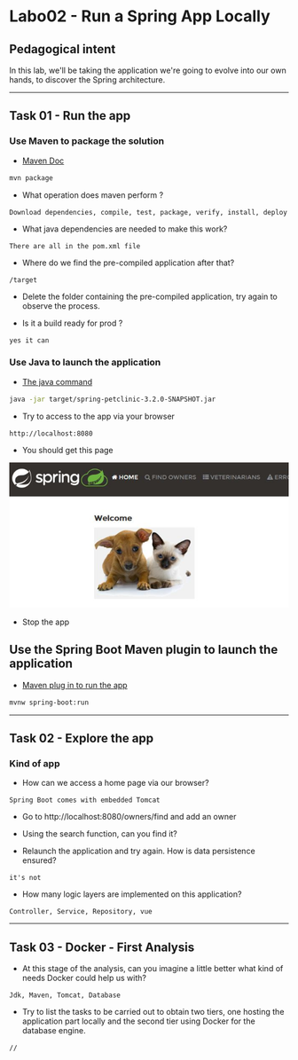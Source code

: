 # Labo02 - Run a Spring App Locally

## Pedagogical intent
In this lab, we'll be taking the application we're going to evolve into our own hands, to discover the Spring architecture.

---

## Task 01 - Run the app

### Use Maven to package the solution

* [Maven Doc](https://maven.apache.org/guides/getting-started/maven-in-five-minutes.html#build-the-project)

```bash
mvn package
```

* What operation does maven perform ?

```
Download dependencies, compile, test, package, verify, install, deploy
```

* What java dependencies are needed to make this work?

```
There are all in the pom.xml file
```

* Where do we find the pre-compiled application after that?

```
/target
```

* Delete the folder containing the pre-compiled application, try again to observe the process.

* Is it a build ready for prod ?

```
yes it can
```

### Use Java to launch the application

* [The java command](https://docs.oracle.com/en/java/javase/14/docs/specs/man/java.html)

```bash
java -jar target/spring-petclinic-3.2.0-SNAPSHOT.jar
```

* Try to access to the app via your browser

```
http://localhost:8080
```

* You should get this page

![Home Page](img/webappSample.JPG)

* Stop the app

## Use the Spring Boot Maven plugin to launch the application

* [Maven plug in to run the app](https://docs.spring.io/spring-boot/docs/current/maven-plugin/reference/htmlsingle/#run)

```bash
mvnw spring-boot:run
```

---

## Task 02 - Explore the app

### Kind of app

* How can we access a home page via our browser?

```
Spring Boot comes with embedded Tomcat
```

* Go to http://localhost:8080/owners/find and add an owner

* Using the search function, can you find it?

* Relaunch the application and try again. How is data persistence ensured?

```
it's not
```

* How many logic layers are implemented on this application?

```
Controller, Service, Repository, vue
```

---
## Task 03 - Docker - First Analysis

* At this stage of the analysis, can you imagine a little better what kind of needs Docker could help us with?

```
Jdk, Maven, Tomcat, Database
```

* Try to list the tasks to be carried out to obtain two tiers, one hosting the application part locally and the second tier using Docker for the database engine.

```
//
```
